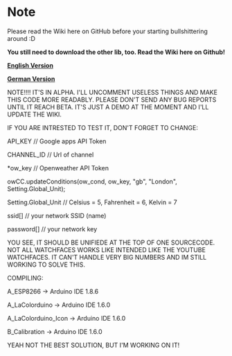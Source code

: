 # Note
Please read the Wiki here on GitHub before your starting bullshittering around :D

**You still need to download the other lib, too. Read the Wiki here on Github!**

**[English Version](https://github.com/TheAmadeus25/LaColorduino/wiki/Library-Manager)**

**[German Version](https://github.com/TheAmadeus25/LaColorduino/wiki/Home-(Deutsch))**



NOTE!!!! IT'S IN ALPHA. I'LL UNCOMMENT USELESS THINGS AND MAKE THIS CODE MORE
READABLY. PLEASE DON'T SEND ANY BUG REPORTS UNTIL IT REACH BETA.
IT'S JUST A DEMO AT THE MOMENT AND I'LL UPDATE THE WIKI.

IF YOU ARE INTRESTED TO TEST IT, DON'T FORGET TO CHANGE:

API_KEY               // Google apps API Token

CHANNEL_ID            // Url of channel

*ow_key               // Openweather API Token

owCC.updateConditions(ow_cond, ow_key, "gb", "London", Setting.Global_Unit);

Setting.Global_Unit   // Celsius = 5, Fahrenheit = 6, Kelvin = 7

ssid[]                // your network SSID (name)

password[]            // your network key

YOU SEE, IT SHOULD BE UNIFIEDE AT THE TOP OF ONE SOURCECODE.
NOT ALL WATCHFACES WORKS LIKE INTENDED LIKE THE YOUTUBE WATCHFACES.
IT CAN'T HANDLE VERY BIG NUMBERS AND IM STILL WORKING TO SOLVE THIS.

COMPILING:

A_ESP8266            ->  Arduino IDE 1.8.6

A_LaColorduino       ->  Arduino IDE 1.6.0

A_LaColorduino_Icon  ->  Arduino IDE 1.6.0

B_Calibration        ->  Arduino IDE 1.6.0

YEAH NOT THE BEST SOLUTION, BUT I'M WORKING ON IT!
